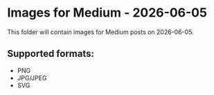 # Images for Medium - 2026-06-05

This folder will contain images for Medium posts on 2026-06-05.

## Supported formats:
- PNG
- JPG/JPEG
- SVG
